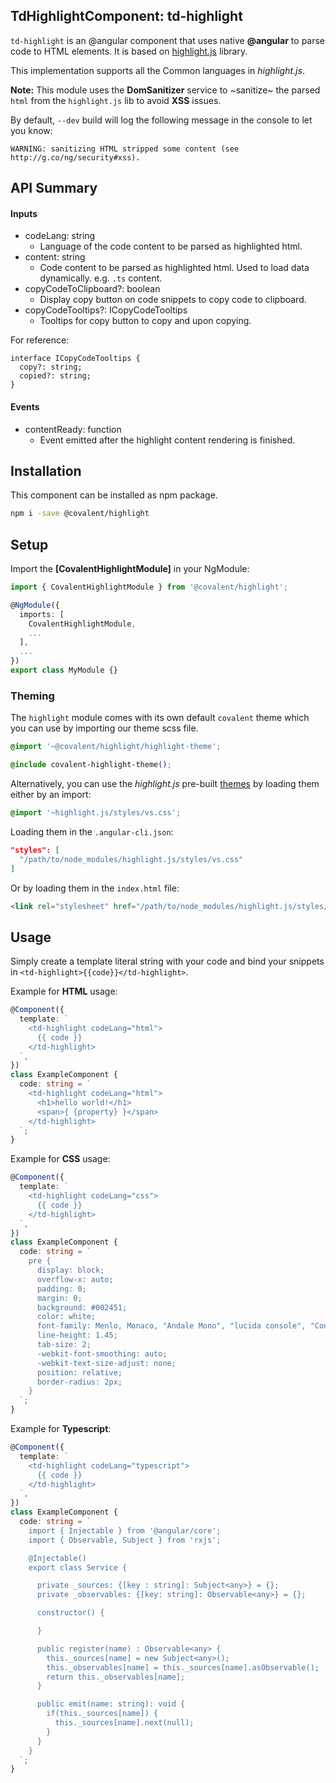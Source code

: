 ## TdHighlightComponent: td-highlight

`td-highlight` is an @angular component that uses native **@angular** to parse code to HTML elements. It is based on [highlight.js](https://highlightjs.org/) library.

This implementation supports all the Common languages in *highlight.js*.

**Note:** This module uses the **DomSanitizer** service to ~sanitize~ the parsed `html` from the `highlight.js` lib to avoid **XSS** issues.

By default, `--dev` build will log the following message in the console to let you know:

`WARNING: sanitizing HTML stripped some content (see http://g.co/ng/security#xss).`

## API Summary

#### Inputs

+ codeLang: string
  + Language of the code content to be parsed as highlighted html.
+ content: string
  + Code content to be parsed as highlighted html. Used to load data dynamically. e.g. `.ts` content.
+ copyCodeToClipboard?: boolean
  + Display copy button on code snippets to copy code to clipboard.
+ copyCodeTooltips?: ICopyCodeTooltips
  + Tooltips for copy button to copy and upon copying.

For reference:
```
interface ICopyCodeTooltips {
  copy?: string;
  copied?: string;
}
```
#### Events

+ contentReady: function
  + Event emitted after the highlight content rendering is finished.

## Installation

This component can be installed as npm package.

```bash
npm i -save @covalent/highlight
```

## Setup

Import the **[CovalentHighlightModule]** in your NgModule:

```typescript
import { CovalentHighlightModule } from '@covalent/highlight';

@NgModule({
  imports: [
    CovalentHighlightModule,
    ...
  ],
  ...
})
export class MyModule {}
```

### Theming

The `highlight` module comes with its own default `covalent` theme which you can use by importing our theme scss file.

```css
@import '~@covalent/highlight/highlight-theme';

@include covalent-highlight-theme();
```

Alternatively, you can use the *highlight.js* pre-built [themes](https://github.com/isagalaev/highlight.js/tree/master/src/styles) by loading them either by an import:

```css
@import '~highlight.js/styles/vs.css';
```

Loading them in the `.angular-cli.json`:

```json
"styles": [
  "/path/to/node_modules/highlight.js/styles/vs.css"
]
```

Or by loading them in the `index.html` file:

```html
<link rel="stylesheet" href="/path/to/node_modules/highlight.js/styles/vs.css">
```

## Usage

Simply create a template literal string with your code and bind your snippets in `<td-highlight>{{code}}</td-highlight>`.

Example for **HTML** usage:
```typescript
@Component({
  template: `
    <td-highlight codeLang="html">
      {{ code }}
    </td-highlight>
  `,
})
class ExampleComponent {
  code: string = `
    <td-highlight codeLang="html">
      <h1>hello world!</h1>
      <span>{ {property} }</span>
    </td-highlight>
  `;
}
```
Example for **CSS** usage:
```typescript
@Component({
  template: `
    <td-highlight codeLang="css">
      {{ code }}
    </td-highlight>
  `,
})
class ExampleComponent {
  code: string = `
    pre {
      display: block;
      overflow-x: auto;
      padding: 0;
      margin: 0;
      background: #002451;
      color: white;
      font-family: Menlo, Monaco, "Andale Mono", "lucida console", "Courier New", monospace;
      line-height: 1.45;
      tab-size: 2;
      -webkit-font-smoothing: auto;
      -webkit-text-size-adjust: none;
      position: relative;
      border-radius: 2px;
    }
  `;
}
```
Example for **Typescript**:
```typescript
@Component({
  template: `
    <td-highlight codeLang="typescript">
      {{ code }}
    </td-highlight>
  `,
})
class ExampleComponent {
  code: string = `
    import { Injectable } from '@angular/core';
    import { Observable, Subject } from 'rxjs';

    @Injectable()
    export class Service {

      private _sources: {[key : string]: Subject<any>} = {};
      private _observables: {[key: string]: Observable<any>} = {};

      constructor() {

      }

      public register(name) : Observable<any> {
        this._sources[name] = new Subject<any>();
        this._observables[name] = this._sources[name].asObservable();
        return this._observables[name];
      }

      public emit(name: string): void {
        if(this._sources[name]) {
          this._sources[name].next(null);
        }
      }
    }
  `;
}
```
